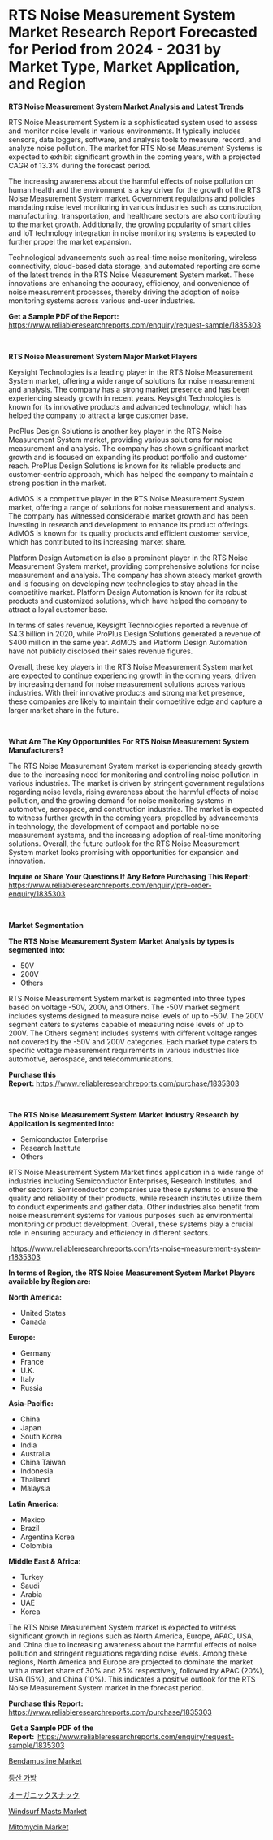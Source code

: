 <p><h1>RTS Noise Measurement System Market Research Report Forecasted for Period from 2024 -  2031 by Market Type, Market Application, and Region</h1></p><p><strong>RTS Noise Measurement System Market Analysis and Latest Trends</strong></p>
<p><p>RTS Noise Measurement System is a sophisticated system used to assess and monitor noise levels in various environments. It typically includes sensors, data loggers, software, and analysis tools to measure, record, and analyze noise pollution. The market for RTS Noise Measurement Systems is expected to exhibit significant growth in the coming years, with a projected CAGR of 13.3% during the forecast period.</p><p>The increasing awareness about the harmful effects of noise pollution on human health and the environment is a key driver for the growth of the RTS Noise Measurement System market. Government regulations and policies mandating noise level monitoring in various industries such as construction, manufacturing, transportation, and healthcare sectors are also contributing to the market growth. Additionally, the growing popularity of smart cities and IoT technology integration in noise monitoring systems is expected to further propel the market expansion.</p><p>Technological advancements such as real-time noise monitoring, wireless connectivity, cloud-based data storage, and automated reporting are some of the latest trends in the RTS Noise Measurement System market. These innovations are enhancing the accuracy, efficiency, and convenience of noise measurement processes, thereby driving the adoption of noise monitoring systems across various end-user industries.</p></p>
<p><strong>Get a Sample PDF of the Report:&nbsp;</strong> <a href="https://www.reliableresearchreports.com/enquiry/request-sample/1835303">https://www.reliableresearchreports.com/enquiry/request-sample/1835303</a></p>
<p>&nbsp;</p>
<p><strong>RTS Noise Measurement System Major Market Players</strong></p>
<p><p>Keysight Technologies is a leading player in the RTS Noise Measurement System market, offering a wide range of solutions for noise measurement and analysis. The company has a strong market presence and has been experiencing steady growth in recent years. Keysight Technologies is known for its innovative products and advanced technology, which has helped the company to attract a large customer base.</p><p>ProPlus Design Solutions is another key player in the RTS Noise Measurement System market, providing various solutions for noise measurement and analysis. The company has shown significant market growth and is focused on expanding its product portfolio and customer reach. ProPlus Design Solutions is known for its reliable products and customer-centric approach, which has helped the company to maintain a strong position in the market.</p><p>AdMOS is a competitive player in the RTS Noise Measurement System market, offering a range of solutions for noise measurement and analysis. The company has witnessed considerable market growth and has been investing in research and development to enhance its product offerings. AdMOS is known for its quality products and efficient customer service, which has contributed to its increasing market share.</p><p>Platform Design Automation is also a prominent player in the RTS Noise Measurement System market, providing comprehensive solutions for noise measurement and analysis. The company has shown steady market growth and is focusing on developing new technologies to stay ahead in the competitive market. Platform Design Automation is known for its robust products and customized solutions, which have helped the company to attract a loyal customer base.</p><p>In terms of sales revenue, Keysight Technologies reported a revenue of $4.3 billion in 2020, while ProPlus Design Solutions generated a revenue of $400 million in the same year. AdMOS and Platform Design Automation have not publicly disclosed their sales revenue figures. </p><p>Overall, these key players in the RTS Noise Measurement System market are expected to continue experiencing growth in the coming years, driven by increasing demand for noise measurement solutions across various industries. With their innovative products and strong market presence, these companies are likely to maintain their competitive edge and capture a larger market share in the future.</p></p>
<p>&nbsp;</p>
<p><strong>What Are The Key Opportunities For RTS Noise Measurement System Manufacturers?</strong></p>
<p><p>The RTS Noise Measurement System market is experiencing steady growth due to the increasing need for monitoring and controlling noise pollution in various industries. The market is driven by stringent government regulations regarding noise levels, rising awareness about the harmful effects of noise pollution, and the growing demand for noise monitoring systems in automotive, aerospace, and construction industries. The market is expected to witness further growth in the coming years, propelled by advancements in technology, the development of compact and portable noise measurement systems, and the increasing adoption of real-time monitoring solutions. Overall, the future outlook for the RTS Noise Measurement System market looks promising with opportunities for expansion and innovation.</p></p>
<p><strong>Inquire or Share Your Questions If Any Before Purchasing This Report:</strong> <a href="https://www.reliableresearchreports.com/enquiry/pre-order-enquiry/1835303">https://www.reliableresearchreports.com/enquiry/pre-order-enquiry/1835303</a></p>
<p>&nbsp;</p>
<p><strong>Market Segmentation</strong></p>
<p><strong>The RTS Noise Measurement System Market Analysis by types is segmented into:</strong></p>
<p><ul><li>50V</li><li>200V</li><li>Others</li></ul></p>
<p><p>RTS Noise Measurement System market is segmented into three types based on voltage -50V, 200V, and Others. The -50V market segment includes systems designed to measure noise levels of up to -50V. The 200V segment caters to systems capable of measuring noise levels of up to 200V. The Others segment includes systems with different voltage ranges not covered by the -50V and 200V categories. Each market type caters to specific voltage measurement requirements in various industries like automotive, aerospace, and telecommunications.</p></p>
<p><strong>Purchase this Report:&nbsp;</strong><a href="https://www.reliableresearchreports.com/purchase/1835303">https://www.reliableresearchreports.com/purchase/1835303</a></p>
<p>&nbsp;</p>
<p><strong>The RTS Noise Measurement System Market Industry Research by Application is segmented into:</strong></p>
<p><ul><li>Semiconductor Enterprise</li><li>Research Institute</li><li>Others</li></ul></p>
<p><p>RTS Noise Measurement System Market finds application in a wide range of industries including Semiconductor Enterprises, Research Institutes, and other sectors. Semiconductor companies use these systems to ensure the quality and reliability of their products, while research institutes utilize them to conduct experiments and gather data. Other industries also benefit from noise measurement systems for various purposes such as environmental monitoring or product development. Overall, these systems play a crucial role in ensuring accuracy and efficiency in different sectors.</p></p>
<p><a href="https://www.reliableresearchreports.com/rts-noise-measurement-system-r1835303">&nbsp;https://www.reliableresearchreports.com/rts-noise-measurement-system-r1835303</a></p>
<p><strong>In terms of Region, the RTS Noise Measurement System Market Players available by Region are:</strong></p>
<p>
    <p> <strong> North America: </strong>
        <ul>
            <li>United States</li>
            <li>Canada</li>
        </ul>
        </p> 
    <p> <strong> Europe: </strong>
        <ul>
            <li>Germany</li>
            <li>France</li>
            <li>U.K.</li>
            <li>Italy</li>
            <li>Russia</li>
        </ul>
        </p> 
    <p> <strong> Asia-Pacific: </strong>
        <ul>
            <li>China</li>
            <li>Japan</li>
            <li>South Korea</li>
            <li>India</li>
            <li>Australia</li>
            <li>China Taiwan</li>
            <li>Indonesia</li>
            <li>Thailand</li>
            <li>Malaysia</li>
        </ul>
        </p> 
    <p> <strong> Latin America: </strong>
        <ul>
            <li>Mexico</li>
            <li>Brazil</li>
            <li>Argentina Korea</li>
            <li>Colombia</li>
        </ul>
        </p> 
    <p> <strong> Middle East & Africa: </strong>
        <ul>
            <li>Turkey</li>
            <li>Saudi</li>
            <li>Arabia</li>
            <li>UAE</li>
            <li>Korea</li>
        </ul>
    </p>
    </p>
<p><p>The RTS Noise Measurement System market is expected to witness significant growth in regions such as North America, Europe, APAC, USA, and China due to increasing awareness about the harmful effects of noise pollution and stringent regulations regarding noise levels. Among these regions, North America and Europe are projected to dominate the market with a market share of 30% and 25% respectively, followed by APAC (20%), USA (15%), and China (10%). This indicates a positive outlook for the RTS Noise Measurement System market in the forecast period.</p></p>
<p><strong>Purchase this Report: </strong><a href="https://www.reliableresearchreports.com/purchase/1835303">https://www.reliableresearchreports.com/purchase/1835303</a></p>
<p>&nbsp;<strong>Get a Sample PDF of the Report:&nbsp;&nbsp;</strong><a href="https://www.reliableresearchreports.com/enquiry/request-sample/1835303">https://www.reliableresearchreports.com/enquiry/request-sample/1835303</a></p>
<p><strong></strong></p>
<p><p><a href="https://github.com/ajohirul8010/Market-Research-Report-List-1/blob/main/bendamustine-market.md">Bendamustine Market</a></p><p><a href="https://medium.com/@lewis1lillian/%EB%93%B1%EC%82%B0%EA%B0%80%EB%B0%A9-%EC%8B%9C%EC%9E%A5-%ED%86%B5%EC%B0%B0-%EC%8B%9C%EC%9E%A5-%EB%8F%99%ED%96%A5-%EC%84%B1%EC%9E%A5-2024%EB%85%84%EB%B6%80%ED%84%B0-2031%EB%85%84%EA%B9%8C%EC%A7%80-%EC%98%88%EC%B8%A1%EB%90%9C-%EB%B2%94%EC%9C%84-3dabfdd832f4">등산 가방</a></p><p><a href="https://medium.com/@martinezadriana1978/%E3%82%AA%E3%83%BC%E3%82%AC%E3%83%8B%E3%83%83%E3%82%AF%E3%82%B9%E3%83%8A%E3%83%83%E3%82%AF%E5%B8%82%E5%A0%B4%E3%81%AE%E8%A6%8F%E6%A8%A1%E3%81%AF-%E3%82%B0%E3%83%AD%E3%83%BC%E3%83%90%E3%83%AB%E7%94%A3%E6%A5%AD%E3%81%AB%E3%81%8A%E3%81%91%E3%82%8B%E6%9C%80%E8%89%AF%E3%81%AE%E3%83%9E%E3%83%BC%E3%82%B1%E3%83%86%E3%82%A3%E3%83%B3%E3%82%B0%E3%83%81%E3%83%A3%E3%83%8D%E3%83%AB%E3%82%92%E7%A4%BA%E3%81%97%E3%81%A6%E3%81%84%E3%81%BE%E3%81%99-393865a8926a">オーガニックスナック</a></p><p><a href="https://www.linkedin.com/pulse/insights-windsurf-masts-market-size-which-expanding-68-yeguf">Windsurf Masts Market</a></p><p><a href="https://github.com/goodweq44/Market-Research-Report-List-1/blob/main/mitomycin-market.md">Mitomycin Market</a></p></p>